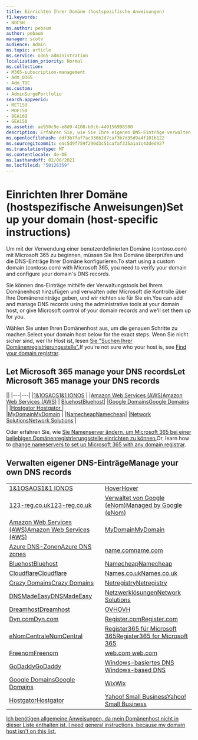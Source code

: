 ```yaml
---
title: Einrichten Ihrer Domäne (hostspezifische Anweisungen)
f1.keywords:
- NOCSH
ms.author: pebaum
author: pebaum
manager: scotv
audience: Admin
ms.topic: article
ms.service: o365-administration
localization_priority: Normal
ms.collection:
- M365-subscription-management
- Adm_O365
- Adm_TOC
ms.custom:
- AdminSurgePortfolio
search.appverid:
- MET150
- MOE150
- BEA160
- GEA150
ms.assetid: ae950c9e-e8d9-4108-b0cb-449156998580
description: Erfahren Sie, wie Sie Ihre eigenen DNS-Einträge verwalten oder Microsoft Ihre DNS-Einträge für Sie verwalten können.
ms.openlocfilehash: ddf3b7faf7ac336b2d7caf3b7d35d9a4f101b122
ms.sourcegitcommit: eac5d9f759f290d3c51cafaf335a1a1c43ded927
ms.translationtype: MT
ms.contentlocale: de-DE
ms.lasthandoff: 02/06/2021
ms.locfileid: "50126359"
---
```

# <a name="set-up-your-domain-host-specific-instructions"></a><span data-ttu-id="703ea-103">Einrichten Ihrer Domäne (hostspezifische Anweisungen)</span><span class="sxs-lookup"><span data-stu-id="703ea-103">Set up your domain (host-specific instructions)</span></span>

<span data-ttu-id="703ea-104">Um mit der Verwendung einer benutzerdefinierten Domäne (contoso.com) mit Microsoft 365 zu beginnen, müssen Sie Ihre Domäne überprüfen und die DNS-Einträge Ihrer Domäne konfigurieren.</span><span class="sxs-lookup"><span data-stu-id="703ea-104">To start using a custom domain (contoso.com) with Microsoft 365, you need to verify your domain and configure your domain's DNS records.</span></span> 
  
<span data-ttu-id="703ea-105">Sie können dns-Einträge mithilfe der Verwaltungstools bei Ihrem Domänenhost hinzufügen und verwalten oder Microsoft die Kontrolle über Ihre Domäneneinträge geben, und wir richten sie für Sie ein.</span><span class="sxs-lookup"><span data-stu-id="703ea-105">You can add and manage DNS records using the administrative tools at your domain host, or give Microsoft control of your domain records and we'll set them up for you.</span></span>
  
<span data-ttu-id="703ea-106">Wählen Sie unten Ihren Domänenhost aus, um die genauen Schritte zu machen.</span><span class="sxs-lookup"><span data-stu-id="703ea-106">Select your domain host below for the exact steps.</span></span> <span data-ttu-id="703ea-107">Wenn Sie nicht sicher sind, wer Ihr Host ist, lesen [Sie "Suchen Ihrer Domänenregistrierungsstelle".](find-your-domain-registrar.md)</span><span class="sxs-lookup"><span data-stu-id="703ea-107">If you're not sure who your host is, see [Find your domain registrar](find-your-domain-registrar.md).</span></span>
  

## <a name="let-microsoft-365-manage-your-dns-records"></a><span data-ttu-id="703ea-108">Let Microsoft 365 manage your DNS records</span><span class="sxs-lookup"><span data-stu-id="703ea-108">Let Microsoft 365 manage your DNS records</span></span>

||
|---|---|
|[<span data-ttu-id="703ea-109">1&1OSAOS</span><span class="sxs-lookup"><span data-stu-id="703ea-109">1&1 IONOS</span></span>](../dns/change-nameservers-at-1-1-internet.md) |
|[<span data-ttu-id="703ea-110">Amazon Web Services (AWS)</span><span class="sxs-lookup"><span data-stu-id="703ea-110">Amazon Web Services (AWS)</span></span>](../dns/change-nameservers-at-aws.md) |
 [<span data-ttu-id="703ea-111">Bluehost</span><span class="sxs-lookup"><span data-stu-id="703ea-111">Bluehost</span></span>](../dns/change-nameservers-at-bluehost.md)|
|[<span data-ttu-id="703ea-112">Google Domains</span><span class="sxs-lookup"><span data-stu-id="703ea-112">Google   Domains</span></span>](../dns/change-nameservers-at-google-domains.md) |
|[<span data-ttu-id="703ea-113">Hostgator   </span><span class="sxs-lookup"><span data-stu-id="703ea-113">Hostgator   </span></span>](../dns/change-nameservers-at-hostgator.md)  |  
|[<span data-ttu-id="703ea-114">MyDomain</span><span class="sxs-lookup"><span data-stu-id="703ea-114">MyDomain</span></span>](../dns/change-nameservers-at-mydomain.md) | 
|[<span data-ttu-id="703ea-115">Namecheap</span><span class="sxs-lookup"><span data-stu-id="703ea-115">Namecheap</span></span>](../dns/change-nameservers-at-namecheap.md)|
|[<span data-ttu-id="703ea-116">Network Solutions</span><span class="sxs-lookup"><span data-stu-id="703ea-116">Network Solutions</span></span>](../dns/change-nameservers-at-network-solutions.md) |  

<span data-ttu-id="703ea-117">Oder erfahren Sie, wie [Sie Namenserver ändern, um Microsoft 365 bei einer beliebigen Domänenregistrierungsstelle einrichten zu können.](change-nameservers-at-any-domain-registrar.md)</span><span class="sxs-lookup"><span data-stu-id="703ea-117">Or, learn how to [change nameservers to set up Microsoft 365 with any domain registrar](change-nameservers-at-any-domain-registrar.md).</span></span>

## <a name="manage-your-own-dns-records"></a><span data-ttu-id="703ea-118">Verwalten eigener DNS-Einträge</span><span class="sxs-lookup"><span data-stu-id="703ea-118">Manage your own DNS records</span></span>

|                           |                          |
|---------------------------|--------------------------|
| [<span data-ttu-id="703ea-119">1&1OSAOS</span><span class="sxs-lookup"><span data-stu-id="703ea-119">1&1 IONOS</span></span>](../dns/create-dns-records-at-1-1-internet.md) | [<span data-ttu-id="703ea-120">Hover</span><span class="sxs-lookup"><span data-stu-id="703ea-120">Hover</span></span>](../dns/create-dns-records-at-hover.md) |
| [<span data-ttu-id="703ea-121">123-reg.co.uk</span><span class="sxs-lookup"><span data-stu-id="703ea-121">123-reg.co.uk</span></span>](../dns/create-dns-records-at-123-reg-co-uk.md) | [<span data-ttu-id="703ea-122">Verwaltet von Google (eNom)</span><span class="sxs-lookup"><span data-stu-id="703ea-122">Managed   by Google (eNom)</span></span>](../dns/create-dns-records-for-domain-managed-by-google-enom.md)|
| [<span data-ttu-id="703ea-123">Amazon Web Services (AWS)</span><span class="sxs-lookup"><span data-stu-id="703ea-123">Amazon Web Services (AWS)</span></span>](../dns/create-dns-records-at-aws.md) | [<span data-ttu-id="703ea-124">MyDomain</span><span class="sxs-lookup"><span data-stu-id="703ea-124">MyDomain</span></span>](../dns/create-dns-records-at-mydomain.md) |
| [<span data-ttu-id="703ea-125">Azure DNS-Zonen</span><span class="sxs-lookup"><span data-stu-id="703ea-125">Azure DNS zones</span></span>](../dns/create-dns-records-for-azure-dns-zones.md) | [<span data-ttu-id="703ea-126">name.com</span><span class="sxs-lookup"><span data-stu-id="703ea-126">name.com</span></span>](../dns/create-dns-records-at-name-com.md) |
| [<span data-ttu-id="703ea-127">Bluehost</span><span class="sxs-lookup"><span data-stu-id="703ea-127">Bluehost</span></span>](../dns/create-dns-records-at-bluehost.md) | [<span data-ttu-id="703ea-128">Namecheap</span><span class="sxs-lookup"><span data-stu-id="703ea-128">Namecheap</span></span>](../dns/create-dns-records-at-namecheap.md)|
| [<span data-ttu-id="703ea-129">Cloudflare</span><span class="sxs-lookup"><span data-stu-id="703ea-129">Cloudflare</span></span>](../dns/create-dns-records-at-cloudflare.md)| [<span data-ttu-id="703ea-130">Names.co.uk</span><span class="sxs-lookup"><span data-stu-id="703ea-130">Names.co.uk</span></span>](../dns/create-dns-records-at-names-co-uk.md) |
|  [<span data-ttu-id="703ea-131">Crazy Domains</span><span class="sxs-lookup"><span data-stu-id="703ea-131">Crazy Domains</span></span>](../dns/create-dns-records-at-crazy-domains.md)| [<span data-ttu-id="703ea-132">Netregistry</span><span class="sxs-lookup"><span data-stu-id="703ea-132">Netregistry</span></span>](../dns/create-dns-records-at-netregistry.md) |
|[<span data-ttu-id="703ea-133">DNSMadeEasy</span><span class="sxs-lookup"><span data-stu-id="703ea-133">DNSMadeEasy</span></span>](../dns/create-dns-records-at-dnsmadeeasy.md) | [<span data-ttu-id="703ea-134">Netzwerklösungen</span><span class="sxs-lookup"><span data-stu-id="703ea-134">Network   Solutions</span></span>](../dns/create-dns-records-at-network-solutions.md) |
|[<span data-ttu-id="703ea-135">Dreamhost</span><span class="sxs-lookup"><span data-stu-id="703ea-135">Dreamhost</span></span>](../dns/create-dns-records-at-dreamhost.md)  | [<span data-ttu-id="703ea-136">OVH</span><span class="sxs-lookup"><span data-stu-id="703ea-136">OVH</span></span>](../dns/create-dns-records-at-ovh.md) |
|  [<span data-ttu-id="703ea-137">Dyn.com</span><span class="sxs-lookup"><span data-stu-id="703ea-137">Dyn.com</span></span>](../dns/create-dns-records-at-dyn-com.md) | [<span data-ttu-id="703ea-138">Register.com</span><span class="sxs-lookup"><span data-stu-id="703ea-138">Register.com</span></span>](../dns/create-dns-records-at-register-com.md) |
| [<span data-ttu-id="703ea-139">eNomCentral</span><span class="sxs-lookup"><span data-stu-id="703ea-139">eNomCentral</span></span>](../dns/create-dns-records-at-enomcentral.md)| [<span data-ttu-id="703ea-140">Register365 für Microsoft 365</span><span class="sxs-lookup"><span data-stu-id="703ea-140">Register365 for Microsoft 365</span></span>](../dns/create-dns-records-at-register365.md)  |
| [<span data-ttu-id="703ea-141">Freenom</span><span class="sxs-lookup"><span data-stu-id="703ea-141">Freenom</span></span>](../dns/create-dns-records-at-freenom.md) | [<span data-ttu-id="703ea-142"> web.com </span><span class="sxs-lookup"><span data-stu-id="703ea-142"> web.com </span></span>](../dns/create-dns-records-at-web-com.md)|
|[<span data-ttu-id="703ea-143">GoDaddy</span><span class="sxs-lookup"><span data-stu-id="703ea-143">GoDaddy</span></span>](../dns/create-dns-records-at-godaddy.md)|[<span data-ttu-id="703ea-144"> Windows-basiertes DNS</span><span class="sxs-lookup"><span data-stu-id="703ea-144"> Windows-based DNS</span></span>](../dns/create-dns-records-using-windows-based-dns.md)   |
| [<span data-ttu-id="703ea-145">Google Domains</span><span class="sxs-lookup"><span data-stu-id="703ea-145">Google Domains</span></span>](../dns/create-dns-records-at-google-domains.md) |[<span data-ttu-id="703ea-146">Wix</span><span class="sxs-lookup"><span data-stu-id="703ea-146">Wix</span></span>](../dns/create-dns-records-at-wix.md) |
|[<span data-ttu-id="703ea-147">Hostgator</span><span class="sxs-lookup"><span data-stu-id="703ea-147">Hostgator</span></span>](../dns/create-dns-records-at-hostgator.md)  | [<span data-ttu-id="703ea-148">Yahoo!   Small Business</span><span class="sxs-lookup"><span data-stu-id="703ea-148">Yahoo!   Small Business</span></span>](../dns/create-dns-records-at-yahoo-small-business.md)  |

[<span data-ttu-id="703ea-149">Ich benötigen allgemeine Anweisungen, da mein Domänenhost nicht in dieser Liste enthalten ist. </span><span class="sxs-lookup"><span data-stu-id="703ea-149">I need general instructions, because my domain host isn't on this list. </span></span>](create-dns-records-at-any-dns-hosting-provider.md)
   
